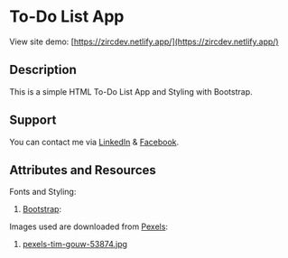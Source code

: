 # To-Do List App
View site demo: [https://zircdev.netlify.app/](https://zircdev.netlify.app/)

## Description
This is a simple HTML To-Do List App and Styling with Bootstrap.

## Support
You can contact me via [LinkedIn](https://www.linkedin.com/in/cx31-uiuxdev/) & [Facebook](https://www.facebook.com/zircitsolutions).

## Attributes and Resources

Fonts and Styling:
  1. [Bootstrap](https://getbootstrap.com/):

Images used are downloaded from [Pexels](https://www.pexels.com/):
  1. [pexels-tim-gouw-53874.jpg](https://www.pexels.com/photo/pens-and-markers-on-case-53874/)